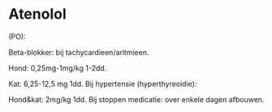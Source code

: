 # Atenolol

(PO):

Beta-blokker: bij tachycardieen/aritmieen.

Hond: 0,25mg-1mg/kg 1-2dd.

Kat: 6,25-12,5 mg 1dd. Bij hypertensie (hyperthyreoidie):

Hond&kat: 2mg/kg 1dd. Bij stoppen medicatie: over enkele dagen afbouwen.

